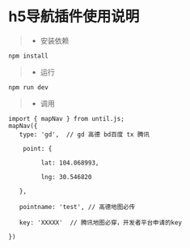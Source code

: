 # h5导航插件使用说明
> * 安装依赖

``` npm install ```
> * 运行

``` npm run dev ```

> * 调用

```
import { mapNav } from until.js;
mapNav({
   type: 'gd',  // gd 高德 bd百度 tx 腾讯
   
    point: { 
   
         lat: 104.068993,
         
         lng: 30.546820
         
   },
   
   pointname: 'test', // 高德地图必传
  
   key: 'XXXXX'  // 腾讯地图必穿，开发者平台申请的key
   
})
```
